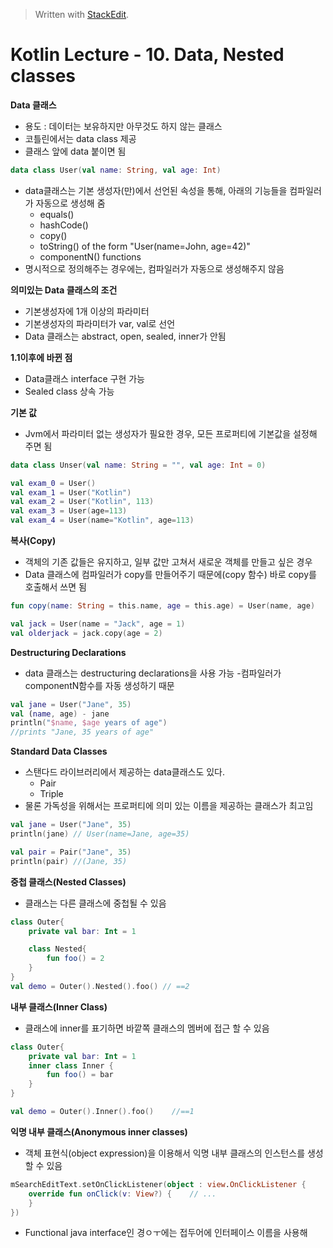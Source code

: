 


> Written with [StackEdit](https://stackedit.io/).
# Kotlin Lecture - 10. Data, Nested classes

**Data 클래스**
- 용도 : 데이터는 보유하지만 아무것도 하지 않는 클래스
- 코틀린에서는 data class 제공
- 클래스 앞에 data 붙이면 됨
```kotlin
data class User(val name: String, val age: Int)
```
- data클래스는 기본 생성자(만)에서 선언된 속성을 통해, 아래의 기능들을 컴파일러가 자동으로 생성해 줌
	* equals()
	* hashCode()
	* copy()
	* toString() of the form "User(name=John, age=42)"
	* componentN() functions
- 명시적으로 정의해주는 경우에는, 컴파일러가 자동으로 생성해주지 않음

**의미있는 Data 클래스의 조건**
- 기본생성자에 1개 이상의 파라미터
- 기본생성자의 파라미터가 var, val로 선언
- Data 클래스는 abstract, open, sealed, inner가 안됨

**1.1이후에 바뀐 점**
- Data클래스 interface 구현 가능
- Sealed class 상속 가능

**기본 값**
- Jvm에서 파라미터 없는 생성자가 필요한 경우, 모든 프로퍼티에 기본값을 설정해 주면 됨
```kotlin
data class Unser(val name: String = "", val age: Int = 0)
```
```kotlin
val exam_0 = User()
val exam_1 = User("Kotlin")
val exam_2 = User("Kotlin", 113)
val exam_3 = User(age=113)
val exam_4 = User(name="Kotlin", age=113)
```

**복사(Copy)**
- 객체의 기존 값들은 유지하고, 일부 값만 고쳐서 새로운 객체를 만들고 싶은 경우
- Data 클래스에 컴파일러가 copy를 만들어주기 때문에(copy 함수) 바로 copy를 호출해서 쓰면 됨
```kotlin
fun copy(name: String = this.name, age = this.age) = User(name, age)
```
```kotlin
val jack = User(name = "Jack", age = 1)
val olderjack = jack.copy(age = 2)
```
**Destructuring Declarations**
- data 클래스는 destructuring declarations을 사용 가능
-컴파일러가 componentN함수를 자동 생성하기 때문
```kotlin
val jane = User("Jane", 35)
val (name, age) - jane
println("$name, $age years of age")
//prints "Jane, 35 years of age"
```
 **Standard Data Classes**
 - 스탠다드 라이브러리에서 제공하는 data클래스도 있다.
	 * Pair
	 * Triple
- 물론 가독성을 위해서는 프로퍼티에 의미 있는 이름을 제공하는 클래스가 최고임
```kotlin
val jane = User("Jane", 35)
println(jane) // User(name=Jane, age=35)

val pair = Pair("Jane", 35)
println(pair) //(Jane, 35)
```

**중첩 클래스(Nested Classes)**
- 클래스는 다른 클래스에 중첩될 수 있음
```kotlin
class Outer{
	private val bar: Int = 1

	class Nested{
		fun foo() = 2
	}
}
val demo = Outer().Nested().foo() // ==2
```

**내부 클래스(Inner Class)**
- 클래스에 inner를 표기하면 바깥쪽 클래스의 멤버에 접근 할 수 있음
```kotlin
class Outer{
	private val bar: Int = 1
	inner class Inner {
		fun foo() = bar
	}
}

val demo = Outer().Inner().foo()	//==1
```

**익명 내부 클래스(Anonymous inner classes)**
- 객체 표현식(object expression)을 이용해서 익명 내부 클래스의 인스턴스를 생성할 수 있음
```kotlin
mSearchEditText.setOnClickListener(object : view.OnClickListener {
	override fun onClick(v: View?) {	// ...
	}
})
```
- Functional java interface인 경ㅇㅜ에는 접두어에 인터페이스 이름을 사용해
<!--stackedit_data:
eyJoaXN0b3J5IjpbMTczMTM0NTIyMywtMTUzMDE3MzA3MywtNT
k3NzAyNTUsLTg2NzkyNjQ5MSwtMTI2NTgxMjMzM119
-->